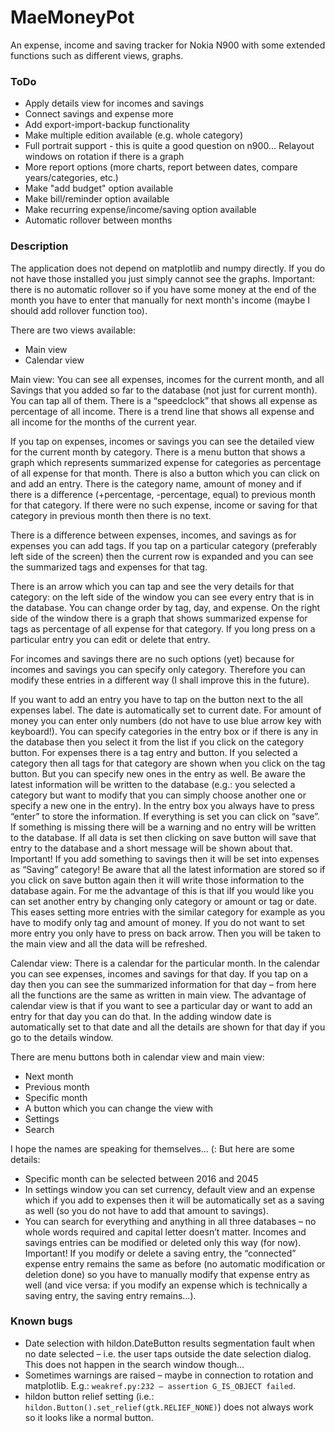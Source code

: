 # MaeMoneyPot
An expense, income and saving tracker for Nokia N900 with some extended functions such as different views, graphs.

### ToDo
- Apply details view for incomes and savings
- Connect savings and expense more
- Add export-import-backup functionality
- Make multiple edition available (e.g. whole category)
- Full portrait support - this is quite a good question on n900... Relayout windows on rotation if there is a graph
- More report options (more charts, report between dates, compare years/categories, etc.)
- Make "add budget" option available
- Make bill/reminder option available
- Make recurring expense/income/saving option available
- Automatic rollover between months

### Description

The application does not depend on matplotlib and numpy directly. If you do not have those installed you just simply cannot see the graphs. 
Important: there is no automatic rollover so if you have some money at the end of the month you have to enter that manually for next month's income (maybe I should add rollover function too).

There are two views available: 
- Main view
- Calendar view

Main view: 
You can see all expenses, incomes for the current month, and all Savings that you added so far to the database (not just for current month). You can tap all of them. 
There is a “speedclock” that shows all expense as percentage of all income. 
There is a trend line that shows all expense and all income for the months of the current year. 

If you tap on expenses, incomes or savings you can see the detailed view for the current month by category. There is a menu button that shows a graph which represents summarized expense for categories as percentage of all expense for that month. 
There is also a button which you can click on and add an entry.
There is the category name, amount of money and if there is a difference (+percentage, -percentage, equal) to previous month for that category. If there were no such expense, income or saving for that category in previous month then there is no text. 

There is a difference between expenses, incomes, and savings as for expenses you can add tags. If you tap on a particular category (preferably left side of the screen) then the current row is expanded and you can see the summarized tags and expenses for that tag. 

There is an arrow which you can tap and see the very details for that category: on the left side of the window you can see every entry that is in the database. You can change order by tag, day, and expense. On the right side of the window there is a graph that shows summarized expense for tags as percentage of all expense for that category. If you long press on a particular entry you can edit or delete that entry.

For incomes and savings there are no such options (yet) because for incomes and savings you can specify only category. Therefore you can modify these entries in a different way (I shall improve this in the future).

If you want to add an entry you have to tap on the button next to the all expenses label. The date is automatically set to current date. For amount of money you can enter only numbers (do not have to use blue arrow key with keyboard!). You can specify categories in the entry box or if there is any in the database then you select it from the list if you click on the category button. For expenses there is a tag entry and button. If you selected a category then all tags for that category are shown when you click on the tag button. But you can specify new ones in the entry as well. Be aware the latest information will be written to the database (e.g.: you selected a category but want to modify that you can simply choose another one or specify a new one in the entry). In the entry box you always have to press “enter” to store the information. 
If everything is set you can click on “save”. If something is missing there will be a warning and no entry will be written to the database. If all data is set then clicking on save button will save that entry to the database and a short message will be shown about that. Important! If you add something to savings then it will be set into expenses as “Saving” category! Be aware that all the latest information are stored so if you click on save button again then it will write those information to the database again. For me the advantage of this is that iIf you would like you can set another entry by changing only category or amount or tag or date. This eases setting more entries with the similar category for example as you have to modify only tag and amount of money. If you do not want to set more entry you only have to press on back arrow. Then you will be taken to the main view and all the data will be refreshed. 

Calendar view:
There is a calendar for the particular month. In the calendar you can see expenses, incomes and savings for that day. If you tap on a day then you can see the summarized information for that day – from here all the functions are the same as written in main view. The advantage of calendar view is that if you want to see a particular day or want to add an entry for that day you can do that. In the adding window date is automatically set to that date and all the details are shown for that day if you go to the details window. 

There are menu buttons both in calendar view and main view: 
- Next month
- Previous month
- Specific month
- A button which you can change the view with
- Settings
- Search

I hope the names are speaking for themselves… (: But here are some details:
- Specific month can be selected between 2016 and 2045
- In settings window you can set currency, default view and an expense which if you add to expenses then it will be automatically set as a saving as well (so you do not have to add that amount to savings). 
- You can search for everything and anything in all three databases – no whole words required and capital letter doesn’t matter. Incomes and savings entries can be modified or deleted only this way (for now). Important! If you modify or delete a saving entry, the “connected” expense entry remains the same as before (no automatic modification or deletion done) so you have to manually modify that expense entry as well (and vice versa: if you modify an expense which is technically a saving entry, the saving entry remains…).

### Known bugs

- Date selection with hildon.DateButton results segmentation fault when no date selected – i.e. the user taps outside the date selection dialog. This does not happen in the search window though… 
- Sometimes warnings are raised – maybe in connection to rotation and matplotlib. E.g.: ```weakref.py:232 – assertion G_IS_OBJECT failed```. 
- hildon button relief setting (i.e.: ```hildon.Button().set_relief(gtk.RELIEF_NONE)```) does not always work so it looks like a normal button.
